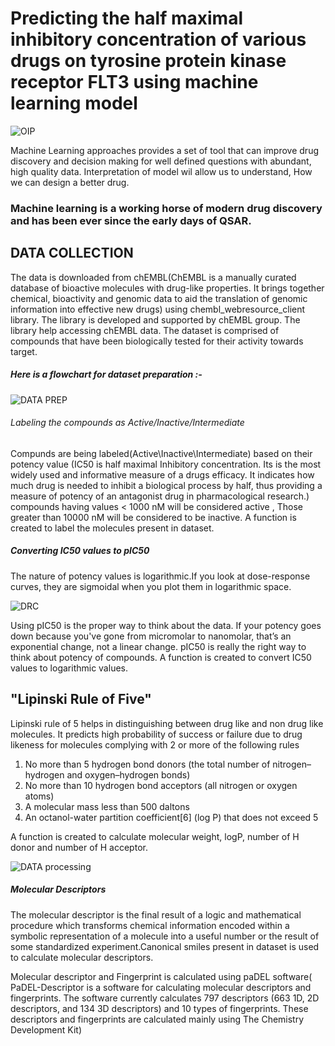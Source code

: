 # Predicting the half maximal inhibitory concentration of various drugs on tyrosine protein kinase receptor FLT3 using machine learning model


![OIP](https://user-images.githubusercontent.com/71454551/100383427-96731a80-3043-11eb-8061-70d435030fab.png)

Machine Learning approaches provides a set of tool that can improve drug discovery and decision making for well defined questions with abundant, high quality data. 
Interpretation of model wil allow us to understand, How we can design a better drug. 
### Machine learning is a working horse of modern drug discovery and has been ever since the early days of QSAR.

## DATA COLLECTION 

The data is downloaded from chEMBL(ChEMBL is a manually curated database of bioactive molecules with drug-like properties. It brings together chemical, bioactivity and genomic data to aid the translation of genomic information into effective new drugs) using chembl_webresource_client library. The library is developed and supported by chEMBL group. The library help accessing chEMBL data.
The dataset is comprised of compounds that have been biologically tested for their activity towards target.

##### Here is a flowchart for dataset preparation :- 

![DATA PREP](https://user-images.githubusercontent.com/71454551/100384002-1a79d200-3045-11eb-9198-35bc75cbb41a.png)

###### Labeling the compounds as Active/Inactive/Intermediate
Compunds are being labeled(Active\Inactive\Intermediate) based on their potency value (IC50 is half maximal Inhibitory concentration. Its is the most widely used and informative measure of a drugs efficacy. It indicates how much drug is needed to inhibit a biological process by half, thus providing a measure of potency of an antagonist drug in pharmacological research.) 
compounds having values < 1000 nM will be considered active , Those greater than 10000 nM will be considered to be inactive. 
A function is created to label the molecules present in dataset.

##### Converting IC50 values to pIC50
The nature of potency values is logarithmic.If you look at dose-response curves, they are sigmoidal when you plot them in logarithmic space.

![DRC](https://user-images.githubusercontent.com/71454551/100385047-96751980-3047-11eb-84bf-5e44fd29dbb2.png)

Using pIC50 is the proper way to think about the data.
If your potency goes down because you've gone from micromolar to nanomolar, that’s an exponential change, not a linear change.
pIC50 is really the right way to think about potency of compounds. A function is created to convert IC50 values to logarithmic values.


## "Lipinski Rule of Five"
Lipinski rule of 5 helps in distinguishing between drug like and non drug like molecules. It predicts high probability of success or failure due to drug likeness for molecules complying with 2 or more of the following rules

1. No more than 5 hydrogen bond donors (the total number of nitrogen–hydrogen and oxygen–hydrogen bonds)
2. No more than 10 hydrogen bond acceptors (all nitrogen or oxygen atoms)
3. A molecular mass less than 500 daltons
4. An octanol-water partition coefficient[6] (log P) that does not exceed 5

A function is created to calculate molecular weight, logP, number of H donor and number of H acceptor.


![DATA processing](https://user-images.githubusercontent.com/71454551/100385591-12bc2c80-3049-11eb-9841-c527f83ba757.png)


##### Molecular Descriptors
The molecular descriptor is the final result of a logic and mathematical procedure which transforms chemical information encoded within a symbolic representation of a molecule into a useful number or the result of some standardized experiment.Canonical smiles present in dataset is used to calculate molecular descriptors.

Molecular descriptor and Fingerprint is calculated using paDEL software( PaDEL-Descriptor is a software for calculating molecular descriptors and fingerprints. The software currently calculates 797 descriptors (663 1D, 2D descriptors, and 134 3D descriptors) and 10 types of fingerprints. These descriptors and fingerprints are calculated mainly using The Chemistry Development Kit)






